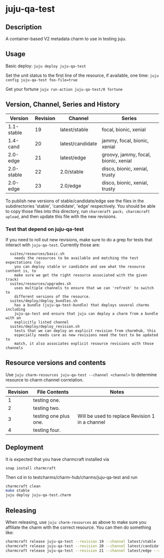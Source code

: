 # juju-qa-test

## Description

A container-based V2 metadata charm to use in testing juju.

## Usage

Basic deploy: 
`juju deploy juju-qa-test`

Set the unit status to the first line of the resource, if available, one time:
`juju config juju-qa-test foo-file=true`

Get your fortune
`juju run-action juju-qa-test/0 fortune`


## Version, Channel, Series and History
| Version    | Revision | Channel          | Series                               |
| ---------- | -------- | ---------------- | ------------------------------------ |
| 1.1-stable | 19       | latest/stable    | focal, bionic, xenial                |
| 1.4-cand   | 20       | latest/candidate | jammy, focal, bionic, xenial         |
| 2.0-edge   | 21       | latest/edge      | groovy, jammy, focal, bionic, xenial |
| 2.0-stable | 22       | 2.0/stable       | disco, bionic, xenial, trusty        |
| 2.0-edge   | 23       | 2.0/edge         | disco, bionic, xenial, trusty        |

To publish new versions of stable/candidate/edge see the files in the
subdirectories 'stable', 'candidate', 'edge' respectively. You should be able
to copy those files into this directory, run `charcmraft pack; charcmcraft upload`,
and then update this file with the new revisions.

### Test that depend on juju-qa-test

If you need to roll out new revisions, make sure to do a grep for tests that interact with `juju-qa-test`.
Currently those are:

```
  suites/resources/basic.sh
    needs the resources to be available and matching the test expectations (so
    you can deploy stable or candidate and see what the resource content is, to
    make sure we get the right resource associated with the given track)
  suites/resources/upgrades.sh
    uses multiple channels to ensure that we can 'refresh' to switch to
    different versions of the resource.
  suites/deploy/deploy_bundles.sh
    has a bundle (juju-qa-test-bundle) that deploys several charms including
    juju-qa-test and ensure that juju can deploy a charm from a bundle with an
    explicitly listed channel
  suites/deploy/deploy_revision.sh
    tests that we can deploy an explicit revision from charmhub, this
    especially needs care as new revisions need the test to be updated to
    match, it also associates explicit resource revisions with those channels
```


## Resource versions and contents

Use `juju charm-resources juju-qa-test --channel <channel>` to determine resource to charm channel correlation.

| Revision | File Contents         | Notes                                           |
| -------- | --------------------- | ----------------------------------------------- |
| 1        | testing one.          |                                                 |
| 2        | testing two.          |                                                 |
| 3        | testing one plus one. | Will be used to replace Revision 1 in a channel |
| 4        | testing four.         |                                                 |


## Deployment

It is expected that you have charmcraft installed via

`snap install charmcraft`

Then cd in to testcharms/charm-hub/charms/juju-qa-test and run

```bash
charmcraft clean
make stable
juju deploy juju-qa-test.charm
```

## Releasing

When releasing, use `juju charm-resources` as above to make sure you affiliate the charm with the correct resource.
You can then do something like:

```bash
charmcraft release juju-qa-test --revision 19 --channel latest/stable --resource foo-file:2
charmcraft release juju-qa-test --revision 20 --channel latest/candidate --resource foo-file:4
charmcraft release juju-qa-test --revision 21 --channel latest/edge --resource foo-file:4
```
